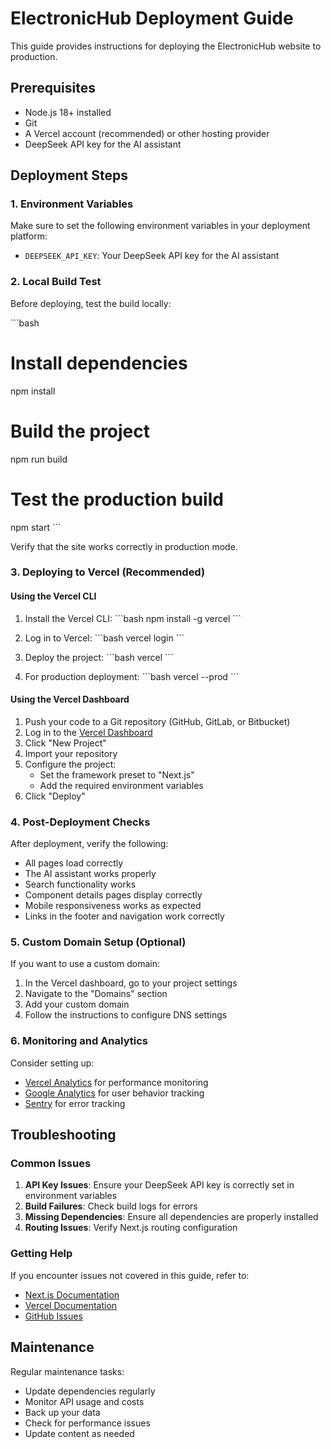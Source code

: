 # ElectronicHub Deployment Guide

This guide provides instructions for deploying the ElectronicHub website to production.

## Prerequisites

- Node.js 18+ installed
- Git
- A Vercel account (recommended) or other hosting provider
- DeepSeek API key for the AI assistant

## Deployment Steps

### 1. Environment Variables

Make sure to set the following environment variables in your deployment platform:

- `DEEPSEEK_API_KEY`: Your DeepSeek API key for the AI assistant

### 2. Local Build Test

Before deploying, test the build locally:

\`\`\`bash
# Install dependencies
npm install

# Build the project
npm run build

# Test the production build
npm start
\`\`\`

Verify that the site works correctly in production mode.

### 3. Deploying to Vercel (Recommended)

#### Using the Vercel CLI

1. Install the Vercel CLI:
   \`\`\`bash
   npm install -g vercel
   \`\`\`

2. Log in to Vercel:
   \`\`\`bash
   vercel login
   \`\`\`

3. Deploy the project:
   \`\`\`bash
   vercel
   \`\`\`

4. For production deployment:
   \`\`\`bash
   vercel --prod
   \`\`\`

#### Using the Vercel Dashboard

1. Push your code to a Git repository (GitHub, GitLab, or Bitbucket)
2. Log in to the [Vercel Dashboard](https://vercel.com/dashboard)
3. Click "New Project"
4. Import your repository
5. Configure the project:
   - Set the framework preset to "Next.js"
   - Add the required environment variables
6. Click "Deploy"

### 4. Post-Deployment Checks

After deployment, verify the following:

- All pages load correctly
- The AI assistant works properly
- Search functionality works
- Component details pages display correctly
- Mobile responsiveness works as expected
- Links in the footer and navigation work correctly

### 5. Custom Domain Setup (Optional)

If you want to use a custom domain:

1. In the Vercel dashboard, go to your project settings
2. Navigate to the "Domains" section
3. Add your custom domain
4. Follow the instructions to configure DNS settings

### 6. Monitoring and Analytics

Consider setting up:

- [Vercel Analytics](https://vercel.com/analytics) for performance monitoring
- [Google Analytics](https://analytics.google.com/) for user behavior tracking
- [Sentry](https://sentry.io/) for error tracking

## Troubleshooting

### Common Issues

1. **API Key Issues**: Ensure your DeepSeek API key is correctly set in environment variables
2. **Build Failures**: Check build logs for errors
3. **Missing Dependencies**: Ensure all dependencies are properly installed
4. **Routing Issues**: Verify Next.js routing configuration

### Getting Help

If you encounter issues not covered in this guide, refer to:

- [Next.js Documentation](https://nextjs.org/docs)
- [Vercel Documentation](https://vercel.com/docs)
- [GitHub Issues](https://github.com/yourusername/electronichub/issues)

## Maintenance

Regular maintenance tasks:

- Update dependencies regularly
- Monitor API usage and costs
- Back up your data
- Check for performance issues
- Update content as needed
